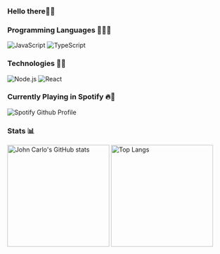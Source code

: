 <section>
  <h3>Hello there👋🏾</h3>
</section> 

<section>
  <h3>Programming Languages 👨🏾‍💻</h3>
  <div>
    <img alt="JavaScript" src="https://img.shields.io/badge/-JavaScript-000?&logo=JavaScript">
    <img alt="TypeScript" src="https://img.shields.io/badge/-Typescript-000?&logo=TypeScript">
  </div>
  <h3>Technologies 🐱‍💻</h3>
  <div>
    <img alt="Node.js" src="https://img.shields.io/badge/-Node.js-000?&logo=node.js">
    <img alt="React" src="https://img.shields.io/badge/-React-000?&logo=React">
  </div>
</section>

<section>
  <h3>Currently Playing in Spotify 🔥🎵</h3>
  <img src="https://spotify-github-profile.vercel.app/api/view?uid=hfwv1ureey9lfncjbrlx6r0hz&cover_image=true&theme=novatorem" alt="Spotify Github Profile">
    <a href="https://spotify-github-profile.vercel.app/api/view?uid=hfwv1ureey9lfncjbrlx6r0hz&redirect=true"></a>
  </img>
</section>

<section>
  <h3>Stats 📊</h3>
  <div>
    <img alt="John Carlo's GitHub stats" src="https://github-readme-stats.vercel.app/api?username=jaycedotbin&show_icons=true&theme=dark" height="232rem">
    <img src="https://github-readme-stats.vercel.app/api/top-langs/?username=jaycedotbin&theme=dark" alt="Top Langs" height="232rem">
      <a href="https://github.com/jaycedotbin/github-readme-stats"></a>
    </img> 
  </div>
</section>
